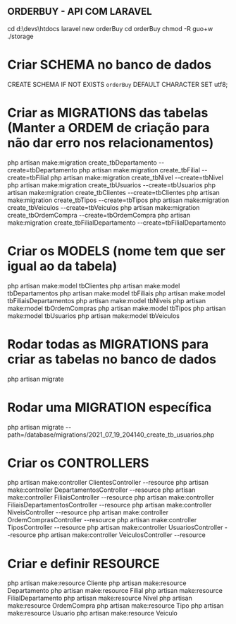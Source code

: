 ## ORDERBUY - API COM LARAVEL

cd d:\devs\htdocs
laravel new orderBuy
cd orderBuy
chmod -R guo+w ./storage

# Criar SCHEMA no banco de dados
CREATE SCHEMA IF NOT EXISTS `orderBuy` DEFAULT CHARACTER SET utf8;

# Criar as MIGRATIONS das tabelas (Manter a ORDEM de criação para não dar erro nos relacionamentos)
php artisan make:migration create_tbDepartamento --create=tbDepartamento
php artisan make:migration create_tbFilial --create=tbFilial
php artisan make:migration create_tbNivel --create=tbNivel
php artisan make:migration create_tbUsuarios --create=tbUsuarios
php artisan make:migration create_tbClientes --create=tbClientes
php artisan make:migration create_tbTipos --create=tbTipos
php artisan make:migration create_tbVeiculos --create=tbVeiculos
php artisan make:migration create_tbOrdemCompra --create=tbOrdemCompra
php artisan make:migration create_tbFilialDepartamento --create=tbFilialDepartamento

# Criar os MODELS (nome tem que ser igual ao da tabela)
php artisan make:model tbClientes
php artisan make:model tbDepartamentos
php artisan make:model tbFiliais
php artisan make:model tbFiliaisDepartamentos
php artisan make:model tbNiveis
php artisan make:model tbOrdemCompras
php artisan make:model tbTipos
php artisan make:model tbUsuarios
php artisan make:model tbVeiculos

# Rodar todas as MIGRATIONS para criar as tabelas no banco de dados
php artisan migrate

# Rodar uma MIGRATION específica
php artisan migrate --path=/database/migrations/2021_07_19_204140_create_tb_usuarios.php

# Criar os CONTROLLERS
php artisan make:controller ClientesController --resource
php artisan make:controller DepartamentosController --resource
php artisan make:controller FiliaisController --resource
php artisan make:controller FiliaisDepartamentosController --resource
php artisan make:controller NiveisController --resource
php artisan make:controller OrdemComprasController --resource
php artisan make:controller TiposController --resource
php artisan make:controller UsuariosController --resource
php artisan make:controller VeiculosController --resource

# Criar e definir RESOURCE
php artisan make:resource Cliente
php artisan make:resource Departamento
php artisan make:resource Filial
php artisan make:resource FilialDepartamento
php artisan make:resource Nivel
php artisan make:resource OrdemCompra
php artisan make:resource Tipo
php artisan make:resource Usuario
php artisan make:resource Veiculo
